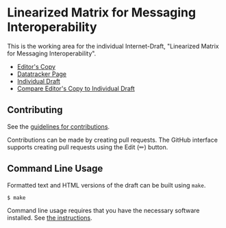 # Linearized Matrix for Messaging Interoperability

This is the working area for the individual Internet-Draft, "Linearized Matrix for Messaging Interoperability".

* [Editor's Copy](https://turt2live.github.io/ietf-mimi-linearized-matrix/#go.draft-ralston-mimi-linearized-matrix.html)
* [Datatracker Page](https://datatracker.ietf.org/doc/draft-ralston-mimi-linearized-matrix)
* [Individual Draft](https://datatracker.ietf.org/doc/html/draft-ralston-mimi-linearized-matrix)
* [Compare Editor's Copy to Individual Draft](https://turt2live.github.io/ietf-mimi-linearized-matrix/#go.draft-ralston-mimi-linearized-matrix.diff)


## Contributing

See the
[guidelines for contributions](https://github.com/turt2live/ietf-mimi-linearized-matrix/blob/main/CONTRIBUTING.md).

Contributions can be made by creating pull requests.
The GitHub interface supports creating pull requests using the Edit (✏) button.


## Command Line Usage

Formatted text and HTML versions of the draft can be built using `make`.

```sh
$ make
```

Command line usage requires that you have the necessary software installed.  See
[the instructions](https://github.com/martinthomson/i-d-template/blob/main/doc/SETUP.md).

